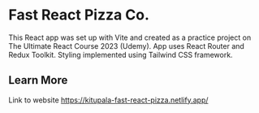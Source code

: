 # Fast React Pizza Co.

This React app was set up with Vite and created as a practice project on The Ultimate React Course 2023 (Udemy). App uses React Router and Redux Toolkit. Styling implemented using Tailwind CSS framework. 

## Learn More

Link to website https://kitupala-fast-react-pizza.netlify.app/

